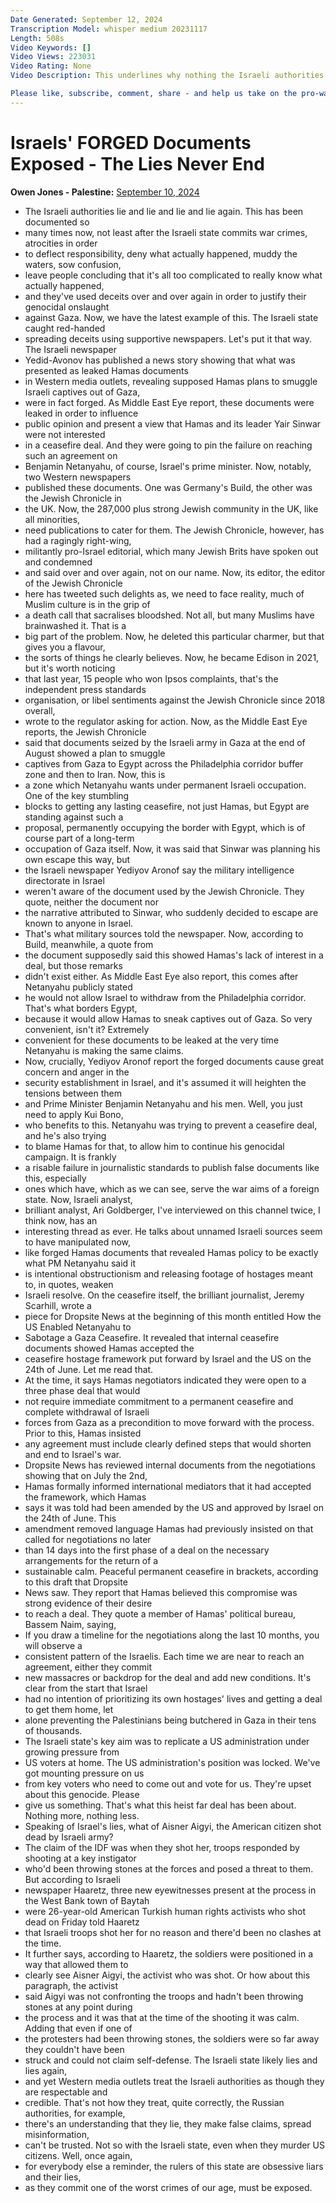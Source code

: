 ```yaml
---
Date Generated: September 12, 2024
Transcription Model: whisper medium 20231117
Length: 508s
Video Keywords: []
Video Views: 223031
Video Rating: None
Video Description: This underlines why nothing the Israeli authorities claim should be ever trusted.

Please like, subscribe, comment, share - and help us take on the pro-war media here: https://www.patreon.com/owenjones84
---
```


# Israels' FORGED Documents Exposed - The Lies Never End
**Owen Jones - Palestine:** [September 10, 2024](https://www.youtube.com/watch?v=iRZxUAUvuSg)
*  The Israeli authorities lie and lie and lie and lie again. This has been documented so
*  many times now, not least after the Israeli state commits war crimes, atrocities in order
*  to deflect responsibility, deny what actually happened, muddy the waters, sow confusion,
*  leave people concluding that it's all too complicated to really know what actually happened,
*  and they've used deceits over and over again in order to justify their genocidal onslaught
*  against Gaza. Now, we have the latest example of this. The Israeli state caught red-handed
*  spreading deceits using supportive newspapers. Let's put it that way. The Israeli newspaper
*  Yedid-Avonov has published a news story showing that what was presented as leaked Hamas documents
*  in Western media outlets, revealing supposed Hamas plans to smuggle Israeli captives out of Gaza,
*  were in fact forged. As Middle East Eye report, these documents were leaked in order to influence
*  public opinion and present a view that Hamas and its leader Yair Sinwar were not interested
*  in a ceasefire deal. And they were going to pin the failure on reaching such an agreement on
*  Benjamin Netanyahu, of course, Israel's prime minister. Now, notably, two Western newspapers
*  published these documents. One was Germany's Build, the other was the Jewish Chronicle in
*  the UK. Now, the 287,000 plus strong Jewish community in the UK, like all minorities,
*  need publications to cater for them. The Jewish Chronicle, however, has had a ragingly right-wing,
*  militantly pro-Israel editorial, which many Jewish Brits have spoken out and condemned
*  and said over and over again, not on our name. Now, its editor, the editor of the Jewish Chronicle
*  here has tweeted such delights as, we need to face reality, much of Muslim culture is in the grip of
*  a death call that sacralises bloodshed. Not all, but many Muslims have brainwashed it. That is a
*  big part of the problem. Now, he deleted this particular charmer, but that gives you a flavour,
*  the sorts of things he clearly believes. Now, he became Edison in 2021, but it's worth noticing
*  that last year, 15 people who won Ipsos complaints, that's the independent press standards
*  organisation, or libel sentiments against the Jewish Chronicle since 2018 overall,
*  wrote to the regulator asking for action. Now, as the Middle East Eye reports, the Jewish Chronicle
*  said that documents seized by the Israeli army in Gaza at the end of August showed a plan to smuggle
*  captives from Gaza to Egypt across the Philadelphia corridor buffer zone and then to Iran. Now, this is
*  a zone which Netanyahu wants under permanent Israeli occupation. One of the key stumbling
*  blocks to getting any lasting ceasefire, not just Hamas, but Egypt are standing against such a
*  proposal, permanently occupying the border with Egypt, which is of course part of a long-term
*  occupation of Gaza itself. Now, it was said that Sinwar was planning his own escape this way, but
*  the Israeli newspaper Yediyov Aronof say the military intelligence directorate in Israel
*  weren't aware of the document used by the Jewish Chronicle. They quote, neither the document nor
*  the narrative attributed to Sinwar, who suddenly decided to escape are known to anyone in Israel.
*  That's what military sources told the newspaper. Now, according to Build, meanwhile, a quote from
*  the document supposedly said this showed Hamas's lack of interest in a deal, but those remarks
*  didn't exist either. As Middle East Eye also report, this comes after Netanyahu publicly stated
*  he would not allow Israel to withdraw from the Philadelphia corridor. That's what borders Egypt,
*  because it would allow Hamas to sneak captives out of Gaza. So very convenient, isn't it? Extremely
*  convenient for these documents to be leaked at the very time Netanyahu is making the same claims.
*  Now, crucially, Yediyov Aronof report the forged documents cause great concern and anger in the
*  security establishment in Israel, and it's assumed it will heighten the tensions between them
*  and Prime Minister Benjamin Netanyahu and his men. Well, you just need to apply Kui Bono,
*  who benefits to this. Netanyahu was trying to prevent a ceasefire deal, and he's also trying
*  to blame Hamas for that, to allow him to continue his genocidal campaign. It is frankly
*  a risable failure in journalistic standards to publish false documents like this, especially
*  ones which have, which as we can see, serve the war aims of a foreign state. Now, Israeli analyst,
*  brilliant analyst, Ari Goldberger, I've interviewed on this channel twice, I think now, has an
*  interesting thread as ever. He talks about unnamed Israeli sources seem to have manipulated now,
*  like forged Hamas documents that revealed Hamas policy to be exactly what PM Netanyahu said it
*  is intentional obstructionism and releasing footage of hostages meant to, in quotes, weaken
*  Israeli resolve. On the ceasefire itself, the brilliant journalist, Jeremy Scarhill, wrote a
*  piece for Dropsite News at the beginning of this month entitled How the US Enabled Netanyahu to
*  Sabotage a Gaza Ceasefire. It revealed that internal ceasefire documents showed Hamas accepted the
*  ceasefire hostage framework put forward by Israel and the US on the 24th of June. Let me read that.
*  At the time, it says Hamas negotiators indicated they were open to a three phase deal that would
*  not require immediate commitment to a permanent ceasefire and complete withdrawal of Israeli
*  forces from Gaza as a precondition to move forward with the process. Prior to this, Hamas insisted
*  any agreement must include clearly defined steps that would shorten and end to Israel's war.
*  Dropsite News has reviewed internal documents from the negotiations showing that on July the 2nd,
*  Hamas formally informed international mediators that it had accepted the framework, which Hamas
*  says it was told had been amended by the US and approved by Israel on the 24th of June. This
*  amendment removed language Hamas had previously insisted on that called for negotiations no later
*  than 14 days into the first phase of a deal on the necessary arrangements for the return of a
*  sustainable calm. Peaceful permanent ceasefire in brackets, according to this draft that Dropsite
*  News saw. They report that Hamas believed this compromise was strong evidence of their desire
*  to reach a deal. They quote a member of Hamas' political bureau, Bassem Naim, saying,
*  If you draw a timeline for the negotiations along the last 10 months, you will observe a
*  consistent pattern of the Israelis. Each time we are near to reach an agreement, either they commit
*  new massacres or backdrop for the deal and add new conditions. It's clear from the start that Israel
*  had no intention of prioritizing its own hostages' lives and getting a deal to get them home, let
*  alone preventing the Palestinians being butchered in Gaza in their tens of thousands.
*  The Israeli state's key aim was to replicate a US administration under growing pressure from
*  US voters at home. The US administration's position was locked. We've got mounting pressure on us
*  from key voters who need to come out and vote for us. They're upset about this genocide. Please
*  give us something. That's what this heist far deal has been about. Nothing more, nothing less.
*  Speaking of Israel's lies, what of Aisner Aigyi, the American citizen shot dead by Israeli army?
*  The claim of the IDF was when they shot her, troops responded by shooting at a key instigator
*  who'd been throwing stones at the forces and posed a threat to them. But according to Israeli
*  newspaper Haaretz, three new eyewitnesses present at the process in the West Bank town of Baytah
*  were 26-year-old American Turkish human rights activists who shot dead on Friday told Haaretz
*  that Israeli troops shot her for no reason and there'd been no clashes at the time.
*  It further says, according to Haaretz, the soldiers were positioned in a way that allowed them to
*  clearly see Aisner Aigyi, the activist who was shot. Or how about this paragraph, the activist
*  said Aigyi was not confronting the troops and hadn't been throwing stones at any point during
*  the process and it was that at the time of the shooting it was calm. Adding that even if one of
*  the protesters had been throwing stones, the soldiers were so far away they couldn't have been
*  struck and could not claim self-defense. The Israeli state likely lies and lies again,
*  and yet Western media outlets treat the Israeli authorities as though they are respectable and
*  credible. That's not how they treat, quite correctly, the Russian authorities, for example,
*  there's an understanding that they lie, they make false claims, spread misinformation,
*  can't be trusted. Not so with the Israeli state, even when they murder US citizens. Well, once again,
*  for everybody else a reminder, the rulers of this state are obsessive liars and their lies,
*  as they commit one of the worst crimes of our age, must be exposed.
